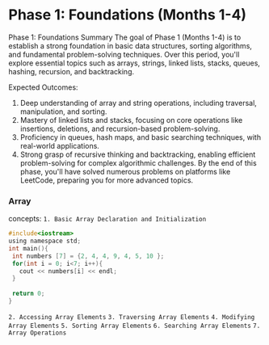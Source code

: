 # Phase 1: Foundations (Months 1-4)
Phase 1: Foundations Summary
The goal of Phase 1 (Months 1-4) is to establish a strong foundation in basic data structures, sorting algorithms, and fundamental problem-solving techniques. Over this period, you'll explore essential topics such as arrays, strings, linked lists, stacks, queues, hashing, recursion, and backtracking.

Expected Outcomes:

1. Deep understanding of array and string operations, including traversal, manipulation, and sorting.
2. Mastery of linked lists and stacks, focusing on core operations like insertions, deletions, and recursion-based problem-solving.
3. Proficiency in queues, hash maps, and basic searching techniques, with real-world applications.
4. Strong grasp of recursive thinking and backtracking, enabling efficient problem-solving for complex algorithmic challenges.
By the end of this phase, you'll have solved numerous problems on platforms like LeetCode, preparing you for more advanced topics.

### Array
concepts:
 `1. Basic Array Declaration and Initialization`
 ```C ++ Example Code:
 #include<iostream>
using namespace std;
int main(){
  int numbers [7] = {2, 4, 4, 9, 4, 5, 10 };
  for(int i = 0; i<7; i++){
    cout << numbers[i] << endl;
  }
  
  return 0;
}
 ```
 `2. Accessing Array Elements`
 `3. Traversing Array Elements`
 `4. Modifying Array Elements`
 `5. Sorting Array Elements`
 `6. Searching Array Elements`
 `7. Array Operations`









